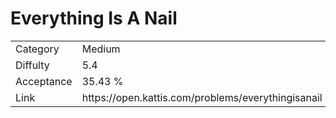 # Everything Is A Nail

<table>
    <tr>
        <td>Category</td>
        <td>Medium</td>
    </tr>
    <tr>
        <td>Diffulty</td>
        <td>5.4</td>
    </tr>
    <tr>
        <td>Acceptance</td>
        <td>35.43 %</td>
    </tr>
    <tr>
        <td>Link</td>
        <td>https://open.kattis.com/problems/everythingisanail</td>
    </tr>
</table>